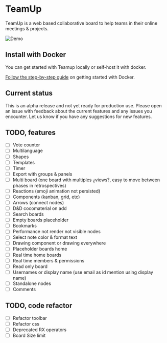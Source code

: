 # TeamUp

TeamUp is a web based collaborative board to help teams in their online meetings & projects.

![Demo](https://github.com/juanfran/team-up/blob/main/resources/demo-teamup-new.gif)

## Install with Docker

You can get started with Teamup locally or self-host it with docker.

[Follow the step-by-step guide](./INSTALL.md) on getting started with Docker.

## Current status

This is an alpha release and not yet ready for production use. Please open an issue with feedback about the current features and any issues you encounter. Let us know if you have any suggestions for new features.

## TODO, features

- [ ] Vote counter
- [ ] Multilanguage
- [ ] Shapes
- [ ] Templates
- [ ] Timer
- [ ] Export with groups & panels
- [ ] Multi board (one board with multiples ¿views?, easy to move between phases in retrospectives)
- [ ] Reactions (emoji animation not persisted)
- [ ] Components (kanban, grid, etc)
- [ ] Arrows (connect nodes)
- [ ] D&D cocomaterial on add
- [ ] Search boards
- [ ] Empty boards placeholder
- [ ] Bookmarks
- [ ] Performance not render not visible nodes
- [ ] Select note color & format text
- [ ] Drawing component or drawing everywhere
- [ ] Placeholder boards home
- [ ] Real time home boards
- [ ] Real time members & permissions
- [ ] Read only board
- [ ] Usernames or display name (use email as id mention using display name)
- [ ] Standalone nodes
- [ ] Comments

## TODO, code refactor

- [ ] Refactor toolbar
- [ ] Refactor css
- [ ] Deprecated RX operators
- [ ] Board Size limit
